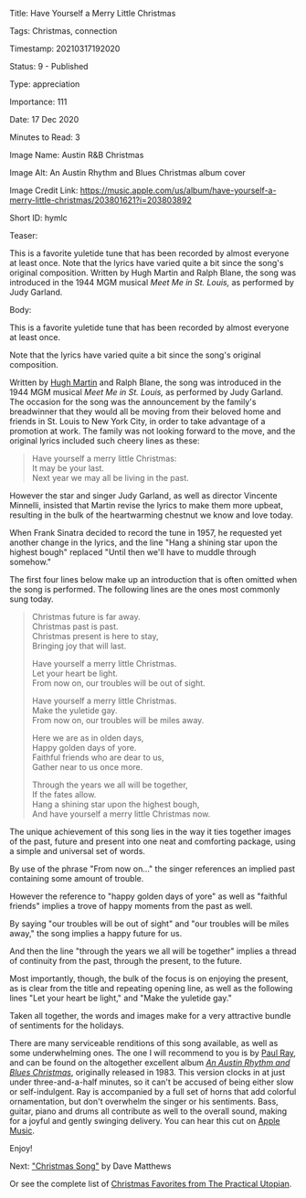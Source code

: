 Title:  Have Yourself a Merry Little Christmas

Tags:   Christmas, connection

Timestamp: 20210317192020

Status: 9 - Published

Type:   appreciation

Importance: 111

Date:   17 Dec 2020

Minutes to Read: 3

Image Name: Austin R&B Christmas

Image Alt: An Austin Rhythm and Blues Christmas album cover

Image Credit Link: https://music.apple.com/us/album/have-yourself-a-merry-little-christmas/203801621?i=203803892

Short ID: hymlc

Teaser: 

This is a favorite yuletide tune that has been recorded by almost everyone at least once. Note that the lyrics have varied quite a bit since the song's original composition. Written by Hugh Martin and Ralph Blane, the song was introduced in the 1944 MGM musical *Meet Me in St. Louis,* as performed by Judy Garland.


Body: 

This is a favorite yuletide tune that has been recorded by almost everyone at least once. 

Note that the lyrics have varied quite a bit since the song's original composition. 

Written by [Hugh Martin][hm] and Ralph Blane, the song was introduced in the 1944 MGM musical *Meet Me in St. Louis,* as performed by Judy Garland. The occasion for the song was the announcement by the family's breadwinner that they would all be moving from their beloved home and friends in St. Louis to New York City, in order to take advantage of a promotion at work. The family was not looking forward to the move, and the original lyrics included such cheery lines as these:  

> Have yourself a merry little Christmas:  
> It may be your last.   
> Next year we may all be living in the past. 

However the star and singer Judy Garland, as well as director Vincente Minnelli, insisted that Martin revise the lyrics to make them more upbeat, resulting in the bulk of the heartwarming chestnut we know and love today. 

When Frank Sinatra decided to record the tune in 1957, he requested yet another change in the lyrics, and the line "Hang a shining star upon the highest bough" replaced "Until then we'll have to muddle through somehow."

The first four lines below make up an introduction that is often omitted when the song is performed. The following lines are the  ones most commonly sung today. 

> Christmas future is far away.  
> Christmas past is past.   
> Christmas present is here to stay,   
> Bringing joy that will last.
>
> Have yourself a merry little Christmas.  
> Let your heart be light.  
> From now on, our troubles will be out of sight.  
>   
> Have yourself a merry little Christmas.  
> Make the yuletide gay.  
> From now on, our troubles will be miles away.  
>
> Here we are as in olden days,  
> Happy golden days of yore.  
> Faithful friends who are dear to us,  
> Gather near to us once more.  
>   
> Through the years we all will be together,  
> If the fates allow.  
> Hang a shining star upon the highest bough,  
> And have yourself a merry little Christmas now.

The unique achievement of this song lies in the way it ties together images of the past, future and present into one neat and comforting package, using a simple and universal set of words. 

By use of the phrase "From now on..." the singer references an implied past containing some amount of trouble. 

However the reference to "happy golden days of yore" as well as "faithful friends" implies a trove of happy moments from the past as well. 

By saying "our troubles will be out of sight" and "our troubles will be miles away," the song implies a happy future for us. 

And then the line "through the years we all will be together" implies a thread of continuity from the past, through the present, to the future. 

Most importantly, though, the bulk of the focus is on enjoying the present, as is clear from the title and repeating opening line, as well as the following lines "Let your heart be light," and "Make the yuletide gay."

Taken all together, the words and images make for a very attractive bundle of sentiments for the holidays.

There are many serviceable renditions of this song available, as well as some underwhelming ones. The one I will recommend to you is by [Paul Ray][pr], and can be found on the altogether excellent album [*An Austin Rhythm and Blues Christmas*][cd], originally released in 1983. This version clocks in at just under three-and-a-half minutes, so it can't be accused of being either slow or self-indulgent. Ray is accompanied by a full set of horns that add colorful ornamentation, but don't overwhelm the singer or his sentiments. Bass, guitar, piano and drums all contribute as well to the overall sound, making for a joyful and gently swinging delivery. You can hear this cut on [Apple Music][am].

Enjoy!

Next: ["Christmas Song"](christmas-song-by-dave-matthews.html) by Dave Matthews

Or see the complete list of [Christmas Favorites from The Practical Utopian](christmas-favorites-from-the-practical-utopian.html).

[am]: https://music.apple.com/us/album/have-yourself-a-merry-little-christmas/203801621?i=203803892

[cd]: https://www.amazon.com/Austin-Rhythm-Blues-Christmas-Chris/dp/B00005LNAS/ref=as_li_ss_tl?_encoding=UTF8&psc=1&refRID=DS5F5W4S4SW9343TDMCD&linkCode=ll1&tag=wordsaboutsongs-20&linkId=544be4889f9539160bc9bd62e617d210

[hm]: https://en.wikipedia.org/wiki/Hugh_Martin

[pr]: https://www.austinchronicle.com/music/2016-01-22/playback-austin-loses-its-voice-paul-ray-1942-2016/
